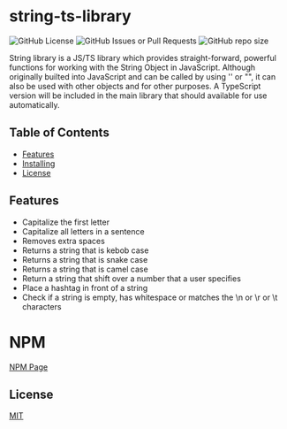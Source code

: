 # string-ts-library
![GitHub License](https://img.shields.io/badge/license-MIT-blue)
![GitHub Issues or Pull Requests](https://img.shields.io/github/issues/el634dev/string-library)
![GitHub repo size](https://img.shields.io/github/repo-size/el634dev/string-library)

String library is a JS/TS library which provides straight-forward, powerful functions for working with the String Object in JavaScript. Although originally builted into JavaScript and can be called by using '' or "", it can also be used with other objects and for other purposes. A TypeScript version will be included in the main library that should available for use automatically.

<!-- Table of Contents -->
## Table of Contents
* [Features](#features)
* [Installing](#installing)
* [License](#license)

## Features
- Capitalize the first letter
- Capitalize all letters in a sentence
- Removes extra spaces
- Returns a string that is kebob case
- Returns a string that is snake case
- Returns a string that is camel case
- Return a string that shift over a number that a user specifies
- Place a hashtag in front of a string
- Check if a string is empty, has whitespace or matches the \n or \r or \t characters

# NPM 
[NPM Page](https://www.npmjs.com/package/@evacuatesw/string-ts-library)

## License
[MIT](https://github.com/el634dev/string-library/blob/main/LICENSE.txt)
